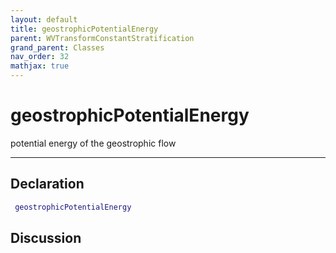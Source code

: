 ```yaml
---
layout: default
title: geostrophicPotentialEnergy
parent: WVTransformConstantStratification
grand_parent: Classes
nav_order: 32
mathjax: true
---
```


#  geostrophicPotentialEnergy

potential energy of the geostrophic flow


---

## Declaration
```matlab
 geostrophicPotentialEnergy
```
## Discussion

      
